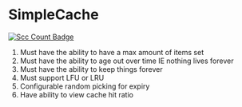 # SimpleCache

[![Scc Count Badge](https://sloc.xyz/github/boyter/simplecache/)](https://github.com/boyter/simplecache/)

1. Must have the ability to have a max amount of items set
2. Must have the ability to age out over time IE nothing lives forever
3. Must have the ability to keep things forever
4. Must support LFU or LRU
5. Configurable random picking for expiry
6. Have ability to view cache hit ratio
